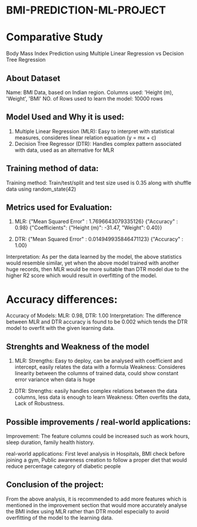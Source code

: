 # BMI-PREDICTION-ML-PROJECT

# Comparative Study

Body Mass Index Prediction using Multiple Linear Regression vs Decision Tree Regression

## About Dataset
Name: BMI Data, based on Indian region. Columns used: 'Height (m), 'Weight', 'BMI'
NO. of Rows used to learn the model: 10000 rows

## Model Used and Why it is used:
1) Multiple Linear Regression (MLR): Easy to interpret with statistical measures, consideres linear relation equation (y = mx + c)
2) Decision Tree Regressor (DTR): Handles complex pattern associated with data, used as an alternative for MLR

## Training method of data:
Training method: Train/test/split and test size used is 0.35 along with shuffle data using random_state(42)

## Metrics used for Evaluation:
1) MLR: {"Mean Squared Error" : 1.7696643079335126}
        {"Accuracy" : 0.98}
        {"Coefficients": {"Height (m)": -31.47, "Weight": 0.40}}

3) DTR: {"Mean Squared Error" : 0.014949935846471123}
        {"Accuracy" : 1.00}

Interpretation: As per the data learned by the model, the above statistics would resemble similar, yet when the above model trained with another huge records, then MLR would be more suitable than DTR model due to the higher R2 score which would result in overfitting of the model.

# Accuracy differences:

Accuracy of Models: 
                    MLR: 0.98, DTR: 1.00
Interpretation: The difference between MLR and DTR accuracy is found to be 0.002 which tends the DTR model to overfit with the given learning data.

## Strenghts and Weakness of the model
1) MLR:
        Strengths: Easy to deploy, can be analysed with coefficient and intercept, easily relates the data with a formula
        Weakness: Consideres linearity between the columns of trained data, could show constant error variance when data is huge

2) DTR:
        Strengths: easily handles complex relations between the data columns, less data is enough to learn
        Weakness: Often overfits the data, Lack of Robustness.

## Possible improvements / real-world applications:

Improvement: The feature columns could be increased such as work hours, sleep duration, family health history.

real-world applications: First level analysis in Hospitals, BMI check before joining a gym, Public awareness creation to follow a proper diet that would reduce percentage category of diabetic people 

## Conclusion of the project:

From the above analysis, it is recommended to add more features which is mentioned in the improvement section that would more accurately analyse the BMI index using MLR rather than DTR model especially to avoid overfitting of the model to the learning data.
